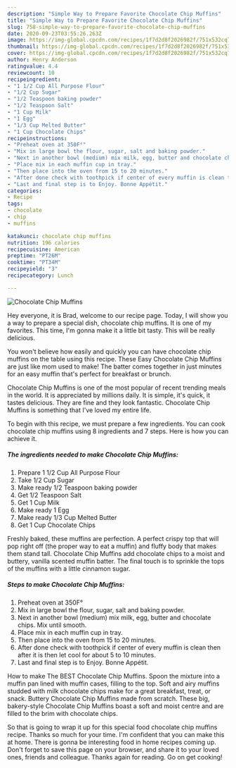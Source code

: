 ```yaml
---
description: "Simple Way to Prepare Favorite Chocolate Chip Muffins"
title: "Simple Way to Prepare Favorite Chocolate Chip Muffins"
slug: 758-simple-way-to-prepare-favorite-chocolate-chip-muffins
date: 2020-09-23T03:55:26.263Z
image: https://img-global.cpcdn.com/recipes/1f7d2d8f2026982f/751x532cq70/chocolate-chip-muffins-recipe-main-photo.jpg
thumbnail: https://img-global.cpcdn.com/recipes/1f7d2d8f2026982f/751x532cq70/chocolate-chip-muffins-recipe-main-photo.jpg
cover: https://img-global.cpcdn.com/recipes/1f7d2d8f2026982f/751x532cq70/chocolate-chip-muffins-recipe-main-photo.jpg
author: Henry Anderson
ratingvalue: 4.4
reviewcount: 10
recipeingredient:
- "1 1/2 Cup All Purpose Flour"
- "1/2 Cup Sugar"
- "1/2 Teaspoon baking powder"
- "1/2 Teaspoon Salt"
- "1 Cup Milk"
- "1 Egg"
- "1/3 Cup Melted Butter"
- "1 Cup Chocolate Chips"
recipeinstructions:
- "Preheat oven at 350F°"
- "Mix in large bowl the flour, sugar, salt and baking powder."
- "Next in another bowl (medium) mix milk, egg, butter and chocolate chips. Mix until smooth."
- "Place mix in each muffin cup in tray."
- "Then place into the oven from 15 to 20 minutes."
- "After done check with toothpick if center of every muffin is clean then after it is then let cool for about 5 to 10 minutes."
- "Last and final step is to Enjoy. Bonne Appétit."
categories:
- Recipe
tags:
- chocolate
- chip
- muffins

katakunci: chocolate chip muffins 
nutrition: 196 calories
recipecuisine: American
preptime: "PT26M"
cooktime: "PT34M"
recipeyield: "3"
recipecategory: Lunch

---
```



![Chocolate Chip Muffins](https://img-global.cpcdn.com/recipes/1f7d2d8f2026982f/751x532cq70/chocolate-chip-muffins-recipe-main-photo.jpg)

Hey everyone, it is Brad, welcome to our recipe page. Today, I will show you a way to prepare a special dish, chocolate chip muffins. It is one of my favorites. This time, I'm gonna make it a little bit tasty. This will be really delicious.

You won&#39;t believe how easily and quickly you can have chocolate chip muffins on the table using this recipe. These Easy Chocolate Chip Muffins are just like mom used to make! The batter comes together in just minutes for an easy muffin that&#39;s perfect for breakfast or brunch.

Chocolate Chip Muffins is one of the most popular of recent trending meals in the world. It is appreciated by millions daily. It is simple, it's quick, it tastes delicious. They are fine and they look fantastic. Chocolate Chip Muffins is something that I've loved my entire life.


To begin with this recipe, we must prepare a few ingredients. You can cook chocolate chip muffins using 8 ingredients and 7 steps. Here is how you can achieve it.

<!--inarticleads1-->

##### The ingredients needed to make Chocolate Chip Muffins:

1. Prepare 1 1/2 Cup All Purpose Flour
1. Take 1/2 Cup Sugar
1. Make ready 1/2 Teaspoon baking powder
1. Get 1/2 Teaspoon Salt
1. Get 1 Cup Milk
1. Make ready 1 Egg
1. Make ready 1/3 Cup Melted Butter
1. Get 1 Cup Chocolate Chips


Freshly baked, these muffins are perfection. A perfect crispy top that will pop right off (the proper way to eat a muffin) and fluffy body that makes them stand tall. Chocolate Chip Muffins add chocolate chips to a moist and buttery, vanilla scented muffin batter. The final touch is to sprinkle the tops of the muffins with a little cinnamon sugar. 

<!--inarticleads2-->

##### Steps to make Chocolate Chip Muffins:

1. Preheat oven at 350F°
1. Mix in large bowl the flour, sugar, salt and baking powder.
1. Next in another bowl (medium) mix milk, egg, butter and chocolate chips. Mix until smooth.
1. Place mix in each muffin cup in tray.
1. Then place into the oven from 15 to 20 minutes.
1. After done check with toothpick if center of every muffin is clean then after it is then let cool for about 5 to 10 minutes.
1. Last and final step is to Enjoy. Bonne Appétit.


How to make The BEST Chocolate Chip Muffins. Spoon the mixture into a muffin pan lined with muffin cases, filling to the top. Soft and airy muffins studded with milk chocolate chips make for a great breakfast, treat, or snack. Buttery Chocolate Chip Muffins made from scratch. These big, bakery-style Chocolate Chip Muffins boast a soft and moist centre and are filled to the brim with chocolate chips. 

So that is going to wrap it up for this special food chocolate chip muffins recipe. Thanks so much for your time. I'm confident that you can make this at home. There is gonna be interesting food in home recipes coming up. Don't forget to save this page on your browser, and share it to your loved ones, friends and colleague. Thanks again for reading. Go on get cooking!
